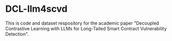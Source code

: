 # DCL-llm4scvd

This is code and dataset respository for the academic paper "Decoupled Contrastive Learning with LLMs for Long-Tailed Smart Contract Vulnerability Detection".
